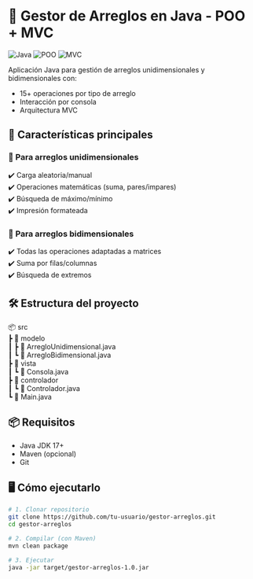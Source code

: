 # 📂 Gestor de Arreglos en Java - POO + MVC

![Java](https://img.shields.io/badge/Java-17%2B-blue)
![POO](https://img.shields.io/badge/Paradigma-POO-success)
![MVC](https://img.shields.io/badge/Patrón-MVC-important)

Aplicación Java para gestión de arreglos unidimensionales y bidimensionales con:
- 15+ operaciones por tipo de arreglo
- Interacción por consola
- Arquitectura MVC

## 🚀 Características principales

### 🔹 Para arreglos unidimensionales
✔️ Carga aleatoria/manual  
✔️ Operaciones matemáticas (suma, pares/impares)  
✔️ Búsqueda de máximo/mínimo  
✔️ Impresión formateada  

### 🔹 Para arreglos bidimensionales
✔️ Todas las operaciones adaptadas a matrices  
✔️ Suma por filas/columnas  
✔️ Búsqueda de extremos  

## 🛠️ Estructura del proyecto
📦 src  
 ┣ 📂 modelo  
 ┃ ┣ 📜 ArregloUnidimensional.java  
 ┃ ┗ 📜 ArregloBidimensional.java  
 ┣ 📂 vista  
 ┃ ┗ 📜 Consola.java  
 ┣ 📂 controlador  
 ┃ ┗ 📜 Controlador.java  
 ┗ 📜 Main.java

 
## 📦 Requisitos

- Java JDK 17+
- Maven (opcional)
- Git

## 🖥️ Cómo ejecutarlo

```bash
# 1. Clonar repositorio
git clone https://github.com/tu-usuario/gestor-arreglos.git
cd gestor-arreglos

# 2. Compilar (con Maven)
mvn clean package

# 3. Ejecutar
java -jar target/gestor-arreglos-1.0.jar
```
